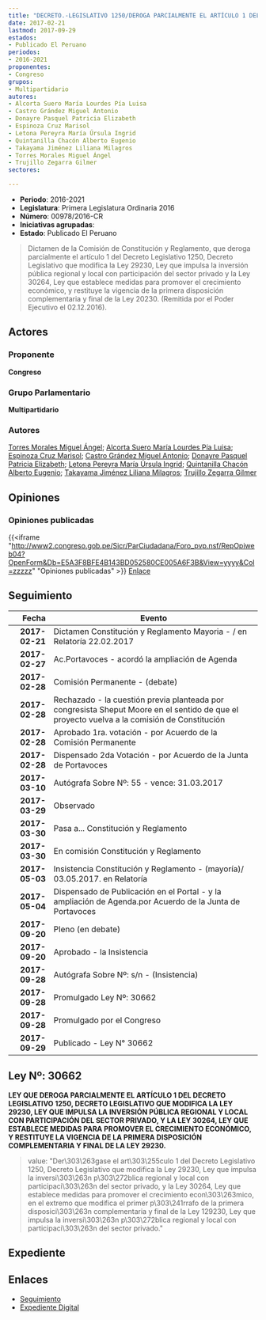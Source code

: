 ```yaml
---
title: "DECRETO.-LEGISLATIVO 1250/DEROGA PARCIALMENTE EL ARTÍCULO 1 DEL DECRETO LEGISLATIVO 1250, DECRETO LEGISLATIVO QUE MODIFICA LA LEY 29230, LEY QUE IMPULSA LA INVERSIÓN PÚBLICA REGIONAL Y LOCAL CON PARTICIPACIÓN DEL SECTOR PRIVADO, Y LA LEY 30264,LEY QUE ESTABLECE MEDIDAS PARA PROMOVER EL CRECIMIENTO ECONÓMICO, Y RESTITUYE LA VIGENCIA DE LA PRIMERA DISPOSICIÓN COMPLEMENTARIA Y FINAL DE LA LEY 29230"
date: 2017-02-21
lastmod: 2017-09-29
estados:
- Publicado El Peruano
periodos:
- 2016-2021
proponentes:
- Congreso
grupos:
- Multipartidario
autores:
- Alcorta Suero María Lourdes Pía Luisa
- Castro Grández Miguel Antonio
- Donayre Pasquel Patricia Elizabeth
- Espinoza Cruz Marisol
- Letona Pereyra María Úrsula Ingrid
- Quintanilla Chacón Alberto Eugenio
- Takayama Jiménez Liliana Milagros
- Torres Morales Miguel Ángel
- Trujillo Zegarra Gilmer
sectores:

---
```

- **Periodo**: 2016-2021
- **Legislatura**: Primera Legislatura Ordinaria 2016
- **Número**: 00978/2016-CR
- **Iniciativas agrupadas**: 
- **Estado**: Publicado El Peruano

> Dictamen de la Comisión de Constitución y Reglamento, que deroga parcialmente el artículo 1 del Decreto Legislativo 1250, Decreto Legislativo que modifica la Ley 29230, Ley que impulsa la inversión pública regional y local con participación del sector privado y la Ley 30264, Ley que establece medidas para promover el crecimiento económico, y restituye la vigencia de la primera disposición complementaria y final de la Ley 20230. (Remitida por el Poder Ejecutivo el 02.12.2016).


## Actores

### Proponente

**Congreso**

### Grupo Parlamentario

**Multipartidario**

### Autores

[Torres Morales Miguel Ángel](mailto:mailto:mtorresm@congreso.gob.pe); [Alcorta Suero María Lourdes Pía Luisa](mailto:mailto:lalcorta@congreso.gob.pe); [Espinoza Cruz Marisol](mailto:mailto:mespinozac@congreso.gob.pe); [Castro Grández Miguel Antonio](mailto:mailto:macastro@congreso.gob.pe); [Donayre Pasquel Patricia Elizabeth](mailto:mailto:pdonayre@congreso.gob.pe); [Letona Pereyra María Úrsula Ingrid](mailto:mailto:mletona@congreso.gob.pe); [Quintanilla Chacón Alberto Eugenio](mailto:mailto:aquintanilla@congreso.gob.pe); [Takayama Jiménez Liliana Milagros](mailto:mailto:ltakayama@congreso.gob.pe); [Trujillo Zegarra Gilmer](mailto:mailto:gtrujilloz@congreso.gob.pe)

## Opiniones

### Opiniones publicadas

{{<iframe "http://www2.congreso.gob.pe/Sicr/ParCiudadana/Foro_pvp.nsf/RepOpiweb04?OpenForm&Db=E5A3F8BFE4B143BD052580CE005A6F3B&View=yyyy&Col=zzzzz" "Opiniones publicadas" >}}
[Enlace](http://www2.congreso.gob.pe/Sicr/ParCiudadana/Foro_pvp.nsf/RepOpiweb04?OpenForm&Db=E5A3F8BFE4B143BD052580CE005A6F3B&View=yyyy&Col=zzzzz)


## Seguimiento

| Fecha | Evento |
|------:|--------|
| **2017-02-21** | Dictamen Constitución y Reglamento Mayoria - / en Relatoría 22.02.2017 |
| **2017-02-27** | Ac.Portavoces - acordó la ampliación de Agenda |
| **2017-02-28** | Comisión Permanente - (debate) |
| **2017-02-28** | Rechazado - la cuestión previa planteada por congresista Sheput Moore en el sentido de que el proyecto vuelva a la comisión de Constitución |
| **2017-02-28** | Aprobado 1ra. votación - por Acuerdo de la Comisión Permanente |
| **2017-02-28** | Dispensado 2da Votación - por Acuerdo de la Junta de Portavoces |
| **2017-03-10** | Autógrafa Sobre Nº: 55 - vence: 31.03.2017 |
| **2017-03-29** | Observado |
| **2017-03-30** | Pasa a... Constitución y Reglamento |
| **2017-03-30** | En comisión Constitución y Reglamento |
| **2017-05-03** | Insistencia Constitución y Reglamento - (mayoría)/ 03.05.2017. en Relatoría |
| **2017-05-04** | Dispensado de Publicación en el Portal - y la ampliación de Agenda.por Acuerdo de la Junta de Portavoces |
| **2017-09-20** | Pleno (en debate) |
| **2017-09-20** | Aprobado - la Insistencia |
| **2017-09-28** | Autógrafa Sobre Nº: s/n - (Insistencia) |
| **2017-09-28** | Promulgado Ley Nº: 30662 |
| **2017-09-28** | Promulgado por el Congreso |
| **2017-09-29** | Publicado - Ley N° 30662 |

## Ley Nº: 30662

**LEY QUE DEROGA PARCIALMENTE EL ARTÍCULO 1 DEL DECRETO LEGISLATIVO 1250, DECRETO LEGISLATIVO QUE MODIFICA LA LEY 29230, LEY QUE IMPULSA LA INVERSIÓN PÚBLICA REGIONAL Y LOCAL CON PARTICIPACIÓN DEL SECTOR PRIVADO, Y LA LEY 30264, LEY QUE ESTABLECE MEDIDAS PARA PROMOVER EL CRECIMIENTO ECONÓMICO, Y RESTITUYE LA VIGENCIA DE LA PRIMERA DISPOSICIÓN COMPLEMENTARIA Y FINAL DE LA LEY 29230.**

> value: "Der\303\263gase el art\303\255culo 1 del Decreto Legislativo 1250, Decreto Legislativo que modifica la Ley 29230, Ley que impulsa la inversi\303\263n p\303\272blica regional y local con participaci\303\263n del sector privado, y la Ley 30264, Ley que establece medidas para promover el crecimiento econ\303\263mico, en el extremo que modifica el primer p\303\241rrafo de la primera disposici\303\263n complementaria y final de la Ley 129230, Ley que impulsa la inversi\303\263n p\303\272blica regional y local con participaci\303\263n del sector privado."


## Expediente

## Enlaces

- [Seguimiento](http://www2.congreso.gob.pe/Sicr/TraDocEstProc/CLProLey2016.nsf/f7fff46988ca05b1052578e100829cc7/599a3d9c324156a4052580ce005f98e2?OpenDocument)
- [Expediente Digital](http://www2.congreso.gob.pe/Sicr/TraDocEstProc/Expvirt_2011.nsf/visbusqptramdoc1621/00978?opendocument)


